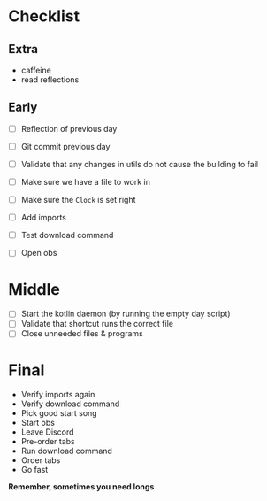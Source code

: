 # Checklist

## Extra
* caffeine
* read reflections 

## Early
* [ ] Reflection of previous day
* [ ] Git commit previous day
* [ ] Validate that any changes in utils do not cause the building to fail
* [ ] Make sure we have a file to work in
* [ ] Make sure the `Clock` is set right
* [ ] Add imports
* [ ] Test download command
* [ ] Open obs
 

# Middle
* [ ] Start the kotlin daemon (by running the empty day script)
* [ ] Validate that shortcut runs the correct file 
* [ ] Close unneeded files & programs

# Final
* Verify imports again
* Verify download command
* Pick good start song
* Start obs
* Leave Discord
* Pre-order tabs
* Run download command
* Order tabs
* Go fast


**Remember, sometimes you need longs**